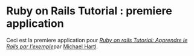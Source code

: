 # Ruby on Rails Tutorial : premiere application

Ceci est la premiere application pour [*Ruby on rails Tutorial: Apprendre le Rails par l'exemple*](http://railstutorial.org/)par [Michael Hartl](http:michaelhartl.com/). 